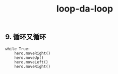 ﻿---
layout: default
title: loop-da-loop
---
## 9. 循环又循环
```
while True:
    hero.moveRight()
    hero.moveUp()
    hero.moveLeft()
    hero.moveRight()

```

